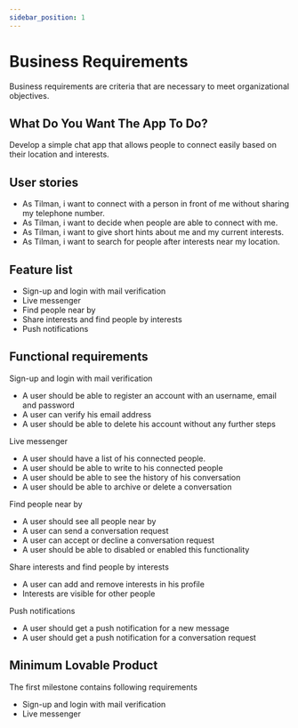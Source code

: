 ```yaml
---
sidebar_position: 1
---
```


# Business Requirements

Business requirements are criteria that are necessary to meet organizational objectives.

## What Do You Want The App To Do?

Develop a simple chat app that allows people to connect easily based on their location and interests.

## User stories

- As Tilman, i want to connect with a person in front of me without sharing my telephone number.
- As Tilman, i want to decide when people are able to connect with me.
- As Tilman, i want to give short hints about me and my current interests.
- As Tilman, i want to search for people after interests near my location.

## Feature list

- Sign-up and login with mail verification
- Live messenger
- Find people near by
- Share interests and find people by interests
- Push notifications

## Functional requirements

Sign-up and login with mail verification

- A user should be able to register an account with an username, email and password
- A user can verify his email address
- A user should be able to delete his account without any further steps

Live messenger

- A user should have a list of his connected people.
- A user should be able to write to his connected people
- A user should be able to see the history of his conversation
- A user should be able to archive or delete a conversation

Find people near by

- A user should see all people near by
- A user can send a conversation request
- A user can accept or decline a conversation request
- A user should be able to disabled or enabled this functionality

Share interests and find people by interests

- A user can add and remove interests in his profile
- Interests are visible for other people

Push notifications

- A user should get a push notification for a new message
- A user should get a push notification for a conversation request

## Minimum Lovable Product

The first milestone contains following requirements

- Sign-up and login with mail verification
- Live messenger
